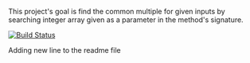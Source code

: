 This project's goal is find the common multiple for given inputs by searching integer array given as a parameter in the method's signature.

[![Build Status](https://app.travis-ci.com/ilhn/CommonOfIntegers.svg?branch=main)](https://app.travis-ci.com/ilhn/CommonOfIntegers)

Adding new line to the readme file
